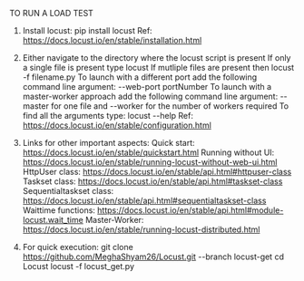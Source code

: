TO RUN A LOAD TEST
1) Install locust:
   pip install locust
   Ref: https://docs.locust.io/en/stable/installation.html


2) Either navigate to the directory where the locust script is present
   If only a  single file is present type
    locust
   If mutliple files are present then
    locust -f filename.py
   To launch with a different port add the following command line argument:
    --web-port portNumber
   To launch with a master-worker approach add the following command line argument:
    --master for one file and --worker for the number of workers required
   To find all the arguments type:
    locust --help
   Ref: https://docs.locust.io/en/stable/configuration.html

3) Links for other important aspects:
    Quick start: https://docs.locust.io/en/stable/quickstart.html
    Running without UI: https://docs.locust.io/en/stable/running-locust-without-web-ui.html
    HttpUser class: https://docs.locust.io/en/stable/api.html#httpuser-class
    Taskset class: https://docs.locust.io/en/stable/api.html#taskset-class
    Sequentialtaskset class: https://docs.locust.io/en/stable/api.html#sequentialtaskset-class
    Waittime functions: https://docs.locust.io/en/stable/api.html#module-locust.wait_time
    Master-Worker: https://docs.locust.io/en/stable/running-locust-distributed.html

4) For quick execution:
    git clone https://github.com/MeghaShyam26/Locust.git --branch locust-get
    cd Locust
    locust -f locust_get.py 
